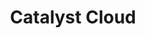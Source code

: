 ---
git: https://github.com/openstack/magnum
logohandle: catalystcloud
sort: catalystcloud
title: Catalyst Cloud
twitter: https://x.com/CatalystNZ
website: https://catalystcloud.nz/
---